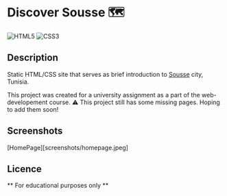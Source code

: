 # Discover Sousse 🗺
![HTML5](https://img.shields.io/badge/HTML5-E34F26?logo=html5&logoColor=white)
![CSS3](https://img.shields.io/badge/CSS3-1572B6?logo=css3&logoColor=white)

## Description
Static HTML/CSS site that serves as brief introduction to [Sousse](http://www.commune-sousse.gov.tn/) city, Tunisia. 

This project was created for a university assignment as a part of the web-developement course.
⚠ This project still has some missing pages. Hoping to add them soon!

## Screenshots
[HomePage][screenshots/homepage.jpeg]

## Licence
** For educational purposes only **


